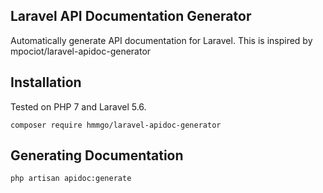 ## Laravel API Documentation Generator
Automatically generate API documentation for Laravel.
This is inspired by mpociot/laravel-apidoc-generator

## Installation
Tested on PHP 7 and Laravel 5.6.

```
composer require hmmgo/laravel-apidoc-generator
```

## Generating Documentation

```
php artisan apidoc:generate
```
